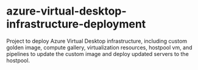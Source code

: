 # azure-virtual-desktop-infrastructure-deployment
Project to deploy Azure Virtual Desktop infrastructure, including custom golden image, compute gallery, virtualization resources, hostpool vm, and pipelines to update the custom image and deploy updated servers to the hostpool.
